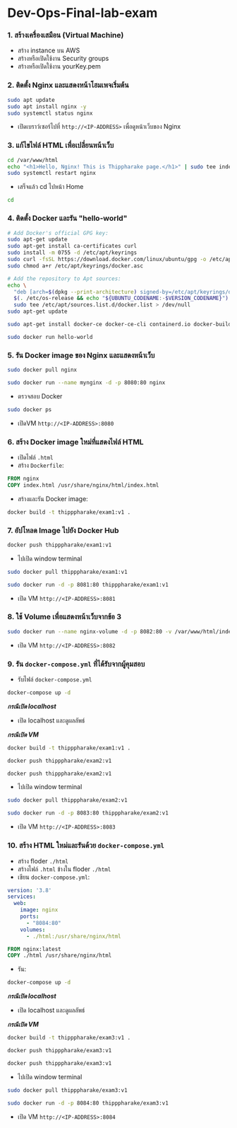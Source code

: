 # Dev-Ops-Final-lab-exam

### **1. สร้างเครื่องเสมือน (Virtual Machine)**
- สร้าง instance บน AWS
- สร้างหรือเปิดใช้งาน Security groups
- สร้างหรือเปิดใช้งาน yourKey.pem

### **2. ติดตั้ง Nginx และแสดงหน้าโฮมเพจเริ่มต้น**
```bash
sudo apt update
sudo apt install nginx -y
sudo systemctl status nginx
```
- เปิดเบราว์เซอร์ไปที่ `http://<IP-ADDRESS>` เพื่อดูหน้าเว็บของ Nginx

### **3. แก้ไขไฟล์ HTML เพื่อเปลี่ยนหน้าเว็บ**
```bash
cd /var/www/html
echo "<h1>Hello, Nginx! This is Thippharake page.</h1>" | sudo tee index.html
sudo systemctl restart nginx
```
- เสร็จแล้ว cd ไปหน้า Home
```bash
cd
```
### **4. ติดตั้ง Docker และรัน "hello-world"**
```bash
# Add Docker's official GPG key:
sudo apt-get update
sudo apt-get install ca-certificates curl
sudo install -m 0755 -d /etc/apt/keyrings
sudo curl -fsSL https://download.docker.com/linux/ubuntu/gpg -o /etc/apt/keyrings/docker.asc
sudo chmod a+r /etc/apt/keyrings/docker.asc

# Add the repository to Apt sources:
echo \
  "deb [arch=$(dpkg --print-architecture) signed-by=/etc/apt/keyrings/docker.asc] https://download.docker.com/linux/ubuntu \
  $(. /etc/os-release && echo "${UBUNTU_CODENAME:-$VERSION_CODENAME}") stable" | \
  sudo tee /etc/apt/sources.list.d/docker.list > /dev/null
sudo apt-get update
```
```bash
sudo apt-get install docker-ce docker-ce-cli containerd.io docker-buildx-plugin docker-compose-plugin
```
```bash
sudo docker run hello-world
```
### **5. รัน Docker image ของ Nginx และแสดงหน้าเว็บ**

```bash
sudo docker pull nginx
```
```bash
sudo docker run --name mynginx -d -p 8080:80 nginx
```
- ตรวจสอบ Docker
```bash
sudo docker ps
```
- เปิดVM `http://<IP-ADDRESS>:8080`

### **6. สร้าง Docker image ใหม่ที่แสดงไฟล์ HTML**
- เปิดไฟล์ `.html`
- สร้าง `Dockerfile`:
```Dockerfile
FROM nginx
COPY index.html /usr/share/nginx/html/index.html
```
- สร้างและรัน Docker image:
```bash
docker build -t thipppharake/exam1:v1 .
```

### **7. อัปโหลด Image ไปยัง Docker Hub**

```bash
docker push thipppharake/exam1:v1
```
- ไปเปิด window terminal
```bash
sudo docker pull thipppharake/exam1:v1
```
```bash
sudo docker run -d -p 8081:80 thipppharake/exam1:v1
```
- เปิด VM `http://<IP-ADDRESS>:8081`
### **8. ใช้ Volume เพื่อแสดงหน้าเว็บจากข้อ 3**
```bash
sudo docker run --name nginx-volume -d -p 8082:80 -v /var/www/html/index.html:/usr/share/nginx/html/index.html nginx
```
- เปิด VM `http://<IP-ADDRESS>:8082`

### **9. รัน `docker-compose.yml` ที่ได้รับจากผู้คุมสอบ**
- รับไฟล์ `docker-compose.yml`
```bash
docker-compose up -d
```

***กรณีเปิด localhost***
- เปิด localhost และดูผลลัพธ์

***กรณีเปิด VM***
```bash
docker build -t thipppharake/exam1:v1 .
```
```bash
docker push thipppharake/exam2:v1
```
```bash
docker push thipppharake/exam2:v1
```
- ไปเปิด window terminal
```bash
sudo docker pull thipppharake/exam2:v1
```
```bash
sudo docker run -d -p 8083:80 thipppharake/exam2:v1
```
- เปิด VM `http://<IP-ADDRESS>:8083`
  
### **10. สร้าง HTML ใหม่และรันด้วย `docker-compose.yml`**
- สร้าง floder `./html`
- สร้างไฟล์ `.html` ข้างใน floder `./html`
- เขียน `docker-compose.yml`:
```yaml
version: '3.8'
services:
  web:
    image: nginx
    ports:
      - "8084:80"
    volumes:
      - ./html:/usr/share/nginx/html
```
```Dockerfile
FROM nginx:latest
COPY ./html /usr/share/nginx/html
```
- รัน:
```bash
docker-compose up -d
```
***กรณีเปิด localhost***
- เปิด localhost และดูผลลัพธ์
  
***กรณีเปิด VM***
```bash
docker build -t thipppharake/exam3:v1 .
```
```bash
docker push thipppharake/exam3:v1
```
```bash
docker push thipppharake/exam3:v1
```
- ไปเปิด window terminal
```bash
sudo docker pull thipppharake/exam3:v1
```
```bash
sudo docker run -d -p 8084:80 thipppharake/exam3:v1
```
- เปิด VM `http://<IP-ADDRESS>:8084`
